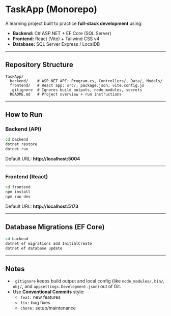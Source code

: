 # TaskApp (Monorepo)

A learning project built to practice **full-stack development** using:

- **Backend:** C# ASP.NET + EF Core (SQL Server)
- **Frontend:** React (Vite) + Tailwind CSS v4
- **Database:** SQL Server Express / LocalDB

---
## Repository Structure

```
TaskApp/
  backend/    # ASP.NET API: Program.cs, Controllers/, Data/, Models/
  frontend/   # React app: src/, package.json, vite.config.js
  .gitignore  # Ignores build outputs, node_modules, secrets
  README.md   # Project overview + run instructions
```

---
## How to Run

### Backend (API)

```bash
cd backend
dotnet restore
dotnet run
```

Default URL: **http://localhost:5004**

---

### Frontend (React)

```bash
cd frontend
npm install
npm run dev
```

Default URL: **http://localhost:5173**

---

## Database Migrations (EF Core)

```bash
cd backend
dotnet ef migrations add InitialCreate
dotnet ef database update
```

---

## Notes

- `.gitignore` keeps build output and local config (like `node_modules/`, `bin/`, `obj/`, and `appsettings.Development.json`) out of Git.  
- Use **Conventional Commits** style:  
  - `feat:` new features  
  - `fix:` bug fixes  
  - `chore:` setup/maintenance  
